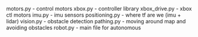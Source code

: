 motors.py - control motors
xbox.py - controller library
xbox_drive.py - xbox ctl motors
imu.py - imu sensors
positioning.py - where tf are we (imu + lidar)
vision.py - obstacle detection
pathing.py - moving around map and avoiding obstacles
robot.py - main file for autonomous
